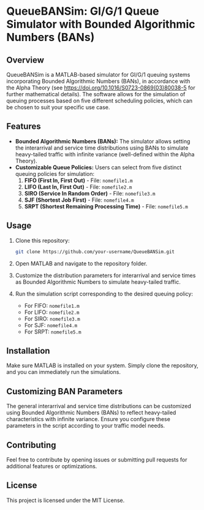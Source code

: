 # QueueBANSim: GI/G/1 Queue Simulator with Bounded Algorithmic Numbers (BANs)

## Overview
QueueBANSim is a MATLAB-based simulator for GI/G/1 queuing systems incorporating Bounded Algorithmic Numbers (BANs), in accordance with the Alpha Theory (see https://doi.org/10.1016/S0723-0869(03)80038-5 for further mathematical details). The software allows for the simulation of queuing processes based on five different scheduling policies, which can be chosen to suit your specific use case.

## Features
- **Bounded Algorithmic Numbers (BANs):** The simulator allows setting the interarrival and service time distributions using BANs to simulate heavy-tailed traffic with infinite variance (well-defined within the Alpha Theory).
- **Customizable Queue Policies:** Users can select from five distinct queuing policies for simulation:
  1. **FIFO (First In, First Out)** - File: `nomefile1.m`
  2. **LIFO (Last In, First Out)** - File: `nomefile2.m`
  3. **SIRO (Service In Random Order)** - File: `nomefile3.m`
  4. **SJF (Shortest Job First)** - File: `nomefile4.m`
  5. **SRPT (Shortest Remaining Processing Time)** - File: `nomefile5.m`

## Usage
1. Clone this repository:
    ```bash
    git clone https://github.com/your-username/QueueBANSim.git
    ```
2. Open MATLAB and navigate to the repository folder.

3. Customize the distribution parameters for interarrival and service times as Bounded Algorithmic Numbers to simulate heavy-tailed traffic.

4. Run the simulation script corresponding to the desired queuing policy:
   - For FIFO: `nomefile1.m`
   - For LIFO: `nomefile2.m`
   - For SIRO: `nomefile3.m`
   - For SJF: `nomefile4.m`
   - For SRPT: `nomefile5.m`

## Installation
Make sure MATLAB is installed on your system. Simply clone the repository, and you can immediately run the simulations.

## Customizing BAN Parameters
The general interarrival and service time distributions can be customized using Bounded Algorithmic Numbers (BANs) to reflect heavy-tailed characteristics with infinite variance. Ensure you configure these parameters in the script according to your traffic model needs.

## Contributing
Feel free to contribute by opening issues or submitting pull requests for additional features or optimizations.

## License
This project is licensed under the MIT License.
